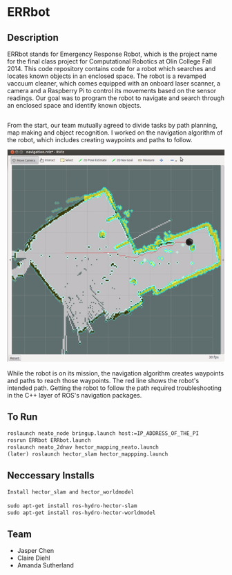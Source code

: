 # ERRbot

## Description

ERRbot stands for Emergency Response Robot, which is the project name for the final class project for Computational Robotics at Olin College Fall 2014. This code repository contains code for a robot which searches and locates known objects in an enclosed space. The robot is a revamped vaccuum cleaner, which comes equipped with an onboard laser scanner, a camera and a Raspberry Pi to control its movements based on the sensor readings. Our goal was to program the robot to navigate and search through an enclosed space and identify known objects.

## 

From the start, our team mutually agreed to divide tasks by path planning, map making and object recognition. I worked on the navigation algorithm of the robot, which includes creating waypoints and paths to follow.

![alt tag](https://github.com/jasper-chen/ERRbot/blob/master/navigation.png)

While the robot is on its mission, the navigation algorithm creates waypoints and paths to reach those waypoints. The red line shows the robot's intended path. Getting the robot to follow the path required troubleshooting in the C++ layer of ROS's navigation packages.

## To Run

```
roslaunch neato_node bringup.launch host:=IP_ADDRESS_OF_THE_PI
rosrun ERRbot ERRbot.launch
roslaunch neato_2dnav hector_mapping_neato.launch
(later) roslaunch hector_slam hector_mappping.launch 

```

## Neccessary Installs 

```
Install hector_slam and hector_worldmodel

sudo apt-get install ros-hydro-hector-slam
sudo apt-get install ros-hydro-hector-worldmodel

```
## Team

* Jasper Chen
* Claire Diehl 
* Amanda Sutherland
